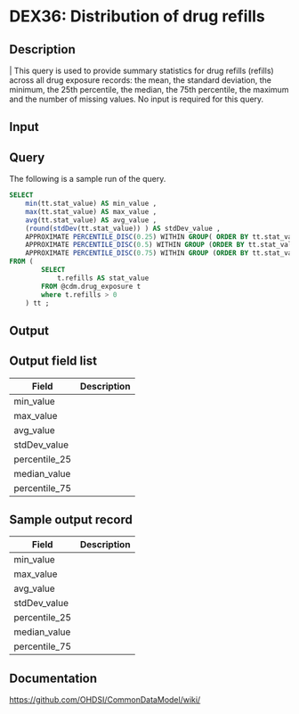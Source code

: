 <!---
Group:drug exposure
Name:DEX36 Distribution of drug refills
Author:Patrick Ryan
CDM Version: 5.0
-->

# DEX36: Distribution of drug refills

## Description
| This query is used to provide summary statistics for drug refills (refills) across all drug exposure records: the mean, the standard deviation, the minimum, the 25th percentile, the median, the 75th percentile, the maximum and the number of missing values. No input is required for this query.

## Input <None>
## Query
The following is a sample run of the query.

```sql
SELECT
    min(tt.stat_value) AS min_value ,
    max(tt.stat_value) AS max_value ,
    avg(tt.stat_value) AS avg_value ,
    (round(stdDev(tt.stat_value)) ) AS stdDev_value ,
    APPROXIMATE PERCENTILE_DISC(0.25) WITHIN GROUP( ORDER BY tt.stat_value ) AS percentile_25 ,
    APPROXIMATE PERCENTILE_DISC(0.5) WITHIN GROUP (ORDER BY tt.stat_value ) AS median_value ,
    APPROXIMATE PERCENTILE_DISC(0.75) WITHIN GROUP (ORDER BY tt.stat_value ) AS percentile_75
FROM (
        SELECT
            t.refills AS stat_value
        FROM @cdm.drug_exposure t 
        where t.refills > 0
    ) tt ;
```

## Output

## Output field list

|  Field |  Description |
| --- | --- |
| min_value |   |
| max_value |   |
| avg_value |   |
| stdDev_value |   |
| percentile_25 |   |
| median_value |   |
| percentile_75 |   |

## Sample output record

|  Field |  Description |
| --- | --- |
| min_value |   |
| max_value |   |
| avg_value |   |
| stdDev_value |   |
| percentile_25 |   |
| median_value |   |
| percentile_75 |   |

## Documentation
https://github.com/OHDSI/CommonDataModel/wiki/
